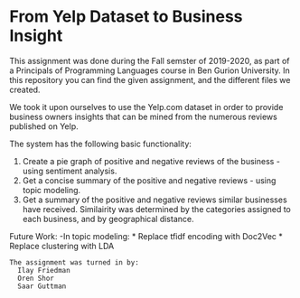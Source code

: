 # From Yelp Dataset to Business Insight

This assignment was done during the Fall semster of 2019-2020, as part of a Principals of Programming Languages course in Ben Gurion University.
In this repository you can find the given assignment, and the different files we created.

We took it upon ourselves to use the Yelp.com dataset in order to provide business owners insights that can be mined 
from the numerous reviews published on Yelp.

The system has the following basic functionality:
  1. Create a pie graph of positive and negative reviews of the business - using sentiment analysis.
  2. Get a concise summary of the positive and negative reviews - using topic modeling.
  3. Get a summary of the positive and negative reviews similar businesses have received. Similairity was determined by the categories assigned to each business, and by geographical distance.
  
  
 Future Work:
  -In topic modeling:
    * Replace tfidf encoding with Doc2Vec
    * Replace clustering with LDA
    
    The assignment was turned in by:
      Ilay Friedman
      Oren Shor
      Saar Guttman
